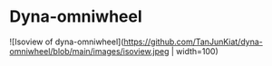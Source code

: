 # Dyna-omniwheel


![Isoview of dyna-omniwheel](https://github.com/TanJunKiat/dyna-omniwheel/blob/main/images/isoview.jpeg | width=100)
